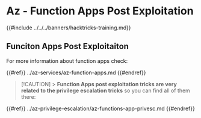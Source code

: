 # Az - Function Apps Post Exploitation

{{#include ../../../banners/hacktricks-training.md}}

## Funciton Apps Post Exploitaiton

For more information about function apps check:

{{#ref}}
../az-services/az-function-apps.md
{{#endref}}

> [!CAUTION] > **Function Apps post exploitation tricks are very related to the privilege escalation tricks** so you can find all of them there:

{{#ref}}
../az-privilege-escalation/az-functions-app-privesc.md
{{#endref}}




